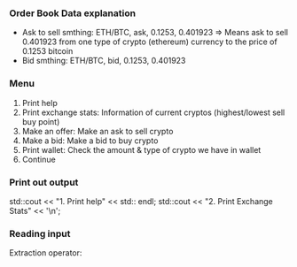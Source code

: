 ### Order Book Data explanation

* Ask to sell smthing: ETH/BTC, ask, 0.1253, 0.401923
=> Means ask to sell 0.401923 from one type of crypto (ethereum) currency to the price of 0.1253 bitcoin
* Bid smthing: ETH/BTC, bid, 0.1253, 0.401923

### Menu

1. Print help
2. Print exchange stats: Information of current cryptos (highest/lowest sell buy point)
3. Make an offer: Make an ask to sell crypto
4. Make a bid:  Make a bid to buy crypto
5. Print wallet: Check the amount & type of crypto we have in wallet
6. Continue

### Print out output

std::cout << "1. Print help" << std:: endl;
std::cout << "2. Print Exchange Stats" << '\n';


### Reading input

Extraction operator:
